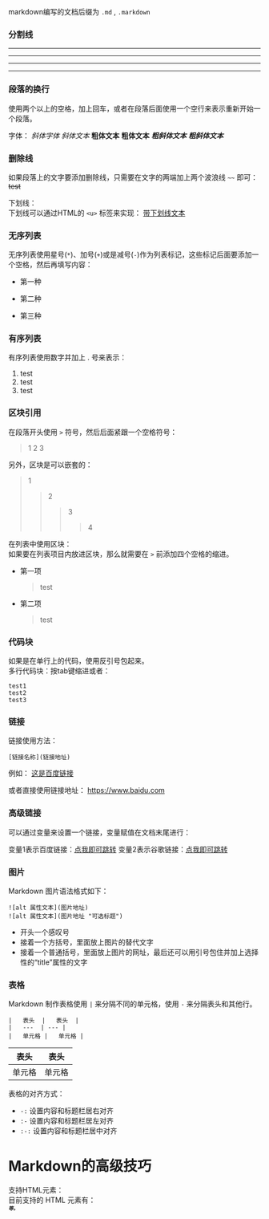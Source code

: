 markdown编写的文档后缀为 `.md` , `.markdown`  



### 分割线
****
* * * *
- - -
- - - - - -

### 段落的换行
使用两个以上的空格，加上回车，或者在段落后面使用一个空行来表示重新开始一个段落。

字体：
*斜体字体*
_斜体文本_
**粗体文本**
__粗体文本__
***粗斜体文本***
___粗斜体文本___

### 删除线  
如果段落上的文字要添加删除线，只需要在文字的两端加上两个波浪线 `~~` 即可：  
~~test~~

下划线：  
下划线可以通过HTML的 `<u>` 标签来实现：
<u>带下划线文本</u>

### 无序列表  
无序列表使用星号(`*`)、加号(`+`)或是减号(`-`)作为列表标记，这些标记后面要添加一个空格，然后再填写内容：  

* 第一种  
+ 第二种  
- 第三种  

### 有序列表 
有序列表使用数字并加上 . 号来表示：  
1. test
2. test
3. test

### 区块引用  
在段落开头使用 `>` 符号，然后后面紧跟一个空格符号：  
> 1
> 2
> 3

另外，区块是可以嵌套的：  
> 1
> > 2
> > > 3
> > >
> > > > 4

在列表中使用区块：  
如果要在列表项目内放进区块，那么就需要在 `>` 前添加四个空格的缩进。  
* 第一项
	
	> test
* 第二项
	
	> test

### 代码块  
如果是在单行上的代码，使用反引号包起来。  
多行代码块：按tab键缩进或者：  

```
test1
test2
test3
```

### 链接
链接使用方法：
```
[链接名称](链接地址)
```
例如：
[这是百度链接](www.baidu.com)  

或者直接使用链接地址：
<https://www.baidu.com>  

### 高级链接
可以通过变量来设置一个链接，变量赋值在文档末尾进行：  

变量1表示百度链接：[点我即可跳转][variable_1]
变量2表示谷歌链接：[点我即可跳转][variable_2]

[variable_1]:http://www.baidu.com
[variable_2]:http://www.google.com


### 图片
Markdown 图片语法格式如下：
```
![alt 属性文本](图片地址)
![alt 属性文本](图片地址 "可选标题")
```
* 开头一个感叹号
* 接着一个方括号，里面放上图片的替代文字
* 接着一个普通括号，里面放上图片的网址，最后还可以用引号包住并加上选择性的“title”属性的文字

### 表格
Markdown 制作表格使用 `|` 来分隔不同的单元格，使用 `-` 来分隔表头和其他行。
```
| 	表头	| 	表头	|
|	---	 | --- |
|	单元格	|	单元格	|
```

| 表头 | 表头 |
| --- | --- |
| 单元格 | 单元格 |

表格的对齐方式：
* `-:` 设置内容和标题栏居右对齐
* `:-` 设置内容和标题栏居左对齐
* `:-:` 设置内容和标题栏居中对齐


# Markdown的高级技巧
支持HTML元素：  
目前支持的 HTML 元素有：<kbd> <b> <i> <em> <sup> <sub> <br>等。

















